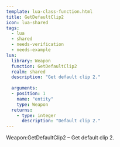```yaml
---
template: lua-class-function.html
title: GetDefaultClip2
icon: lua-shared
tags:
  - lua
  - shared
  - needs-verification
  - needs-example
lua:
  library: Weapon
  function: GetDefaultClip2
  realm: shared
  description: "Get default clip 2."
  
  arguments:
  - position: 1
    name: "entity"
    type: Weapon
  returns:
    - type: integer
      description: "Default clip 2."
---
```


<div class="lua__search__keywords">
Weapon:GetDefaultClip2 &#x2013; Get default clip 2.
</div>
